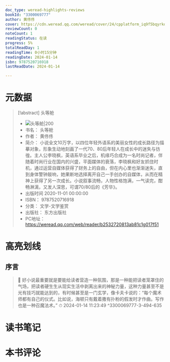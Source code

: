 ```yaml
---
doc_type: weread-highlights-reviews
bookId: "3300069777"
author: 黄佟佟
cover: https://cdn.weread.qq.com/weread/cover/24/cpplatform_iq9f5bqyrkqkf2ukce7prq/t7_cpplatform_iq9f5bqyrkqkf2ukce7prq1693538238.jpg
reviewCount: 0
noteCount: 1
readingStatus: 在读
progress: 5%
totalReadDay: 1
readingTime: 0小时15分钟
readingDate: 2024-01-14
isbn: 9787520716918
lastReadDate: 2024-01-14

---
```

# 元数据
> [!abstract] 头等舱
> - ![ 头等舱|200](https://cdn.weread.qq.com/weread/cover/24/cpplatform_iq9f5bqyrkqkf2ukce7prq/t7_cpplatform_iq9f5bqyrkqkf2ukce7prq1693538238.jpg)
> - 书名： 头等舱
> - 作者： 黄佟佟
> - 简介： 小说全文10万字，以四位年轻外语系的美丽女性的成长路径为描摹对象，形象生动地刻画了一代70、80后年轻人在成长中的迷失与彷徨。主人公李晓枫，英语系毕业之后，机缘巧合成为一名时尚记者，伴随着时尚行业在国内的兴盛，平面媒体的衰落，李晓枫和好友抓住时机，通过运营自媒体获得了财务上的自由，但在内心里也渐渐迷失，直到身体警钟敲响，她果断地选择离开自己一手创办的自媒体，从而在精神上获得了另一次成长。小说叙事流畅，人物性格饱满，一气读完，酣畅淋漓，又发人深思，可谓70/80后的《芳华》。
> - 出版时间 2020-11-01 00:00:00
> - ISBN： 9787520716918
> - 分类： 文学-文学鉴赏
> - 出版社： 东方出版社
> - PC地址：https://weread.qq.com/web/reader/b2532720813ab81c1g017f51

# 高亮划线

## 序言

> 📌 好小说最重要就是要能给读者营造一种氛围，那是一种能把读者笼罩住的气场，把读者硬生生从现实生活中剥离出来的神秘力量，这种力量甚至不是光有技巧就能达到的，有时候甚至是一门玄学，像卡夫卡说的：“每个魔术师都有自己的仪式。比如说，海顿只有戴着撒有扑粉的假发时才作曲。写作也是一种召魔法术。” 
> ⏱ 2024-01-14 11:23:49 ^3300069777-3-494-635

# 读书笔记

# 本书评论
